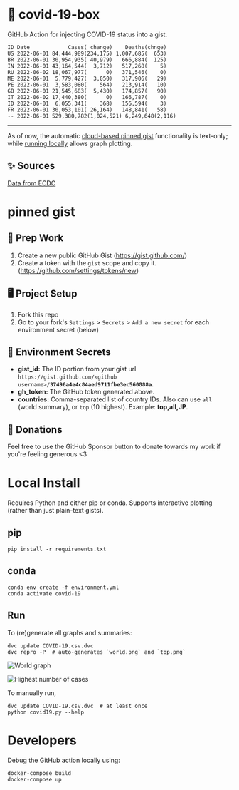 # 🏥 covid-19-box

GitHub Action for injecting COVID-19 status into a gist.

```
ID Date            Cases( change)    Deaths(chnge)
US 2022-06-01 84,444,989(234,175) 1,007,685(  653)
BR 2022-06-01 30,954,935( 40,979)   666,884(  125)
IN 2022-06-01 43,164,544(  3,712)   517,268(    5)
RU 2022-06-02 18,067,977(      0)   371,546(    0)
ME 2022-06-01  5,779,427(  3,050)   317,906(   29)
PE 2022-06-01  3,583,080(    564)   213,914(   10)
GB 2022-06-01 21,545,683(  5,430)   174,857(   90)
IT 2022-06-02 17,440,380(      0)   166,787(    0)
ID 2022-06-01  6,055,341(    368)   156,594(    3)
FR 2022-06-01 30,053,101( 26,164)   148,841(   58)
-- 2022-06-01 529,380,782(1,024,521) 6,249,648(2,116)
```

---

As of now, the automatic [cloud-based pinned gist](#pinned-gist) functionality is text-only;
while [running locally](#local-install) allows graph plotting.

## ✨ Sources

[Data from ECDC](https://www.ecdc.europa.eu/en/publications-data/download-todays-data-geographic-distribution-covid-19-cases-worldwide)

# pinned gist

## 🎒 Prep Work
1. Create a new public GitHub Gist (https://gist.github.com/)
1. Create a token with the `gist` scope and copy it. (https://github.com/settings/tokens/new)

## 🖥 Project Setup
1. Fork this repo
1. Go to your fork's `Settings` > `Secrets` > `Add a new secret` for each environment secret (below)

## 🤫 Environment Secrets
- **gist_id:** The ID portion from your gist url `https://gist.github.com/<github username>/`**`37496a4e4c84aed9711fbe3ec560888a`**.
- **gh_token:** The GitHub token generated above.
- **countries:** Comma-separated list of country IDs. Also can use `all` (world summary), or `top` (10 highest). Example: **top,all,JP**.

## 💸 Donations

Feel free to use the GitHub Sponsor button to donate towards my work if you're feeling generous <3

# Local Install

Requires Python and either pip or conda. Supports interactive plotting (rather than just plain-text gists).

## pip

```
pip install -r requirements.txt
```

## conda

```
conda env create -f environment.yml
conda activate covid-19
```

## Run

To (re)generate all graphs and summaries:

```
dvc update COVID-19.csv.dvc
dvc repro -P  # auto-generates `world.png` and `top.png`
```

![World graph](world.png)

![Highest number of cases](top.png)

To manually run,

```
dvc update COVID-19.csv.dvc  # at least once
python covid19.py --help
```

# Developers

Debug the GitHub action locally using:

```
docker-compose build
docker-compose up
```
